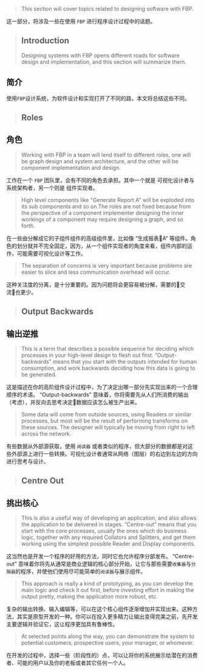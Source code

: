 
> This section will cover topics related to designing software with FBP.

这一部分，将涉及一些在使用 `FBP` 进行程序设计过程中的话题。

> ## Introduction
> Designing systems with FBP opens different roads for software design and implementation, and this section will summarize them.

## 简介
使用`FBP`设计系统，为软件设计和实现打开了不同的路，本文将总结这些不同。


> ## Roles
## 角色

> Working with FBP in a team will lend itself to different roles, one will be graph design and system architecture, and the other will be component implementation and design. 

工作在一个 `FBP` 团队里，会有不同的角色去承担。其中一个就是 可视化设计者与系统架构者，另一个则是 组件实现者。


> High level components like "Generate Report A" will be exploded into its sub components and so on.The roles are not fixed because from the perspective of a component implementer designing the inner workings of a component may require designing a graph, and so forth. 

在一些由分解成它的子组件组件的高级组件里，比如像 “生成报表A” 等组件。角色的划分就并不完全固定，因为，从一个组件实现者的角度来看，组件内部的运作，可能需要可视化设计等工作。

> The separation of concerns is very important because problems are easier to slice and less communication overhead will occur.

这种关注度的分离，是十分重要的。因为问题将会更容易被分解，需要的交流也更少。

> ## Output Backwards
## 输出逆推

> This is a term that describes a possible sequence for deciding which processes in your high-level design to flesh out first.  “Output-backwards” means that you start with the outputs intended for human consumption, and work backwards deciding how this data is going to be generated.

这是描述在你的高阶组件设计过程中，为了决定出哪一部分先实现出来的一个合理顺序的术语。
“Output-backwards” 意味着，你将需要先从人们所消费的输出（考虑），并反向去思考决定数据应该怎么被生产出来。

> Some data will come from outside sources, using Readers or similar processes, but most will be the result of performing transforms on these sources. The designer will typically be moving from right to left across the network.

有些数据从外部源获取，使用 `阅读器` 或者类似的程序，但大部分的数据都是对这些外部源上进行一些转换。可视化设计者通常从网络（图层）的右边到左边的方向进行思考与设计。

> ## Centre Out
## 挑出核心

> This is also a useful way of developing an application, and also allows the application to be delivered in stages.  “Centre-out” means that you start with the core processes, usually the ones which do business logic, together with any required Collators and Splitters, and get them working using the simplest possible Reader and Display components. 

这当然也是开发一个程序的好用的方法，同时它也允许程序分部发布。
“Centre-out” 意味着你将先从通常是商业逻辑的核心部分开始，让它与那些需要`收集器`与`分隔器`的程序，并使他们使用尽可能简单的`阅读器`与展示组件。

> This approach is really a kind of prototyping, as you can develop the main logic and check it out first, before investing effort in making the output pretty, making the application more robust, etc.

复杂的输出转换、输入编辑等，可以在这个核心组件逐渐增加并实现出来。这种方法，其实是原型开发的一种。你可以在投入更多精力让输出变得完美之前，先开发主要逻辑并验证它，这让程序更加具有鲁棒性。

> At selected points along the way, you can demonstrate the system to potential customers, prospective users, your manager, or whomever.

在开发的过程中，选择一些（阶段性的）点，可以让将你的系统展示给潜在的消费者、可能的用户以及你的老板或者其它任何一个人。
